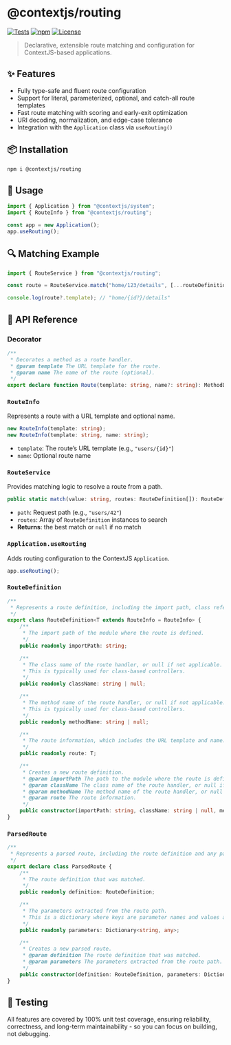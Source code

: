 # @contextjs/routing

[![Tests](https://github.com/contextjs/context/actions/workflows/tests.yaml/badge.svg?branch=main)](https://github.com/contextjs/context/actions/workflows/tests.yaml)
[![npm](https://badgen.net/npm/v/@contextjs/routing?cache=300)](https://www.npmjs.com/package/@contextjs/routing)
[![License](https://badgen.net/static/license/MIT)](https://github.com/contextjs/context/blob/main/LICENSE)

> Declarative, extensible route matching and configuration for ContextJS-based applications.

## ✨ Features

- Fully type-safe and fluent route configuration
- Support for literal, parameterized, optional, and catch-all route templates
- Fast route matching with scoring and early-exit optimization
- URI decoding, normalization, and edge-case tolerance
- Integration with the `Application` class via `useRouting()`

## 📦 Installation

```bash
npm i @contextjs/routing
```

## 🚀 Usage

```ts
import { Application } from "@contextjs/system";
import { RouteInfo } from "@contextjs/routing";

const app = new Application();
app.useRouting();
```

## 🔍 Matching Example

```ts
import { RouteService } from "@contextjs/routing";

const route = RouteService.match("home/123/details", [...routeDefinitions]);

console.log(route?.template); // "home/{id?}/details"
```

## 📘 API Reference

### Decorator

```ts
/**
 * Decorates a method as a route handler.
 * @param template The URL template for the route.
 * @param name The name of the route (optional).
 */
export declare function Route(template: string, name?: string): MethodDecorator;
```

### `RouteInfo`

Represents a route with a URL template and optional name.

```ts
new RouteInfo(template: string);
new RouteInfo(template: string, name: string);
```

- `template`: The route’s URL template (e.g., `"users/{id}"`)
- `name`: Optional route name

### `RouteService`

Provides matching logic to resolve a route from a path.

```ts
public static match(value: string, routes: RouteDefinition[]): RouteDefinition | null;
```

- `path`: Request path (e.g., `"users/42"`)
- `routes`: Array of `RouteDefinition` instances to search
- **Returns**: the best match or `null` if no match

### `Application.useRouting`

Adds routing configuration to the ContextJS `Application`.

```ts
app.useRouting();
```


### `RouteDefinition`
```ts
/**
 * Represents a route definition, including the import path, class reference, method name, and route information.
 */
export class RouteDefinition<T extends RouteInfo = RouteInfo> {
    /**
     * The import path of the module where the route is defined.
     */
    public readonly importPath: string;

    /**
     * The class name of the route handler, or null if not applicable.
     * This is typically used for class-based controllers.
     */
    public readonly className: string | null;

    /**
     * The method name of the route handler, or null if not applicable.
     * This is typically used for class-based controllers.
     */
    public readonly methodName: string | null;

    /**
     * The route information, which includes the URL template and name.
     */
    public readonly route: T;

    /**
     * Creates a new route definition.
     * @param importPath The path to the module where the route is defined.
     * @param className The class name of the route handler, or null if not applicable.
     * @param methodName The method name of the route handler, or null if not applicable.
     * @param route The route information.
     */
    public constructor(importPath: string, className: string | null, methodName: string | null, route: T);
}
```

### `ParsedRoute`
```ts
/**
 * Represents a parsed route, including the route definition and any parameters extracted from the path.
 */
export declare class ParsedRoute {
    /**
     * The route definition that was matched.
     */
    public readonly definition: RouteDefinition;

    /**
     * The parameters extracted from the route path.
     * This is a dictionary where keys are parameter names and values are their corresponding values.
     */
    public readonly parameters: Dictionary<string, any>;

    /**
     * Creates a new parsed route.
     * @param definition The route definition that was matched.
     * @param parameters The parameters extracted from the route path.
     */
    public constructor(definition: RouteDefinition, parameters: Dictionary<string, any>);
}
```

## 🧪 Testing

All features are covered by 100% unit test coverage, ensuring reliability, correctness, and long-term maintainability - so you can focus on building, not debugging.